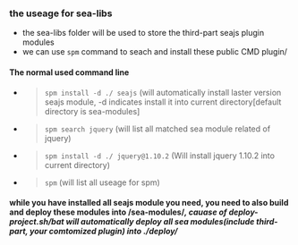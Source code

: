 ### the useage for sea-libs

- the sea-libs folder will be used to store the third-part seajs plugin modules 
- we can use `spm` command to seach and install these public CMD plugin/

#### The normal used command line 

- > `spm install -d ./ seajs`   (will automatically install laster version seajs module, -d indicates install it into current directory[default directory is sea-modules]
- > `spm search jquery`   (will list all matched sea module related of jquery)
- > `spm install -d ./ jquery@1.10.2` (Will install jquery 1.10.2 into current directory)
- > `spm`                 (will list all useage for spm)

#### while you have installed all seajs module you need, you need to also build and deploy these modules into /sea-modules/*, cauase of deploy-project.sh/bat will automatically deploy all sea modules(include third-part, your comtomized plugin) into ./deploy/*

